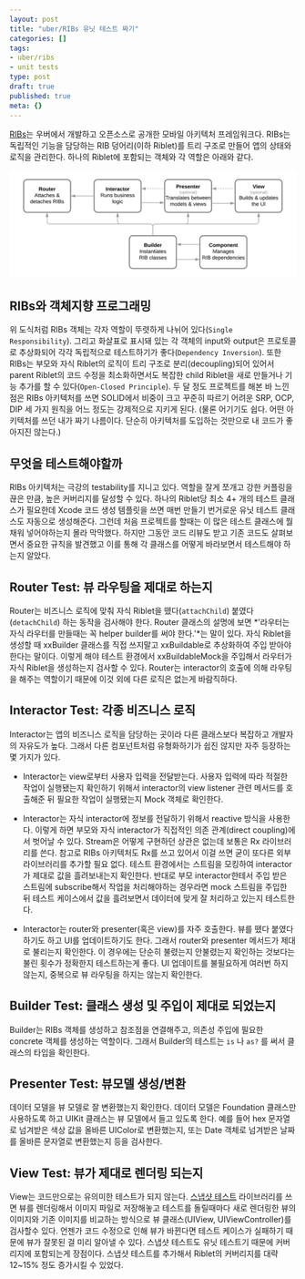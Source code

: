 ```yaml
---
layout: post
title: "uber/RIBs 유닛 테스트 짜기"
categories: []
tags:
- uber/ribs
- unit tests
type: post
draft: true
published: true
meta: {}
---
```


[RIBs](https://github.com/uber/RIBs)는 우버에서 개발하고 오픈소스로 공개한 모바일 아키텍처 프레임워크다. RIBs는 독립적인 기능을 담당하는 RIB 덩어리(이하 Riblet)를 트리 구조로 만들어 앱의 상태와 로직을 관리한다. 하나의 Riblet에 포함되는 객체와 각 역할은 아래와 같다.

<img src="/assets/posts/uber-ribs-diagram.png" />

## RIBs와 객체지향 프로그래밍

위 도식처럼 RIBs 객체는 각자 역할이 뚜렷하게 나뉘어 있다(`Single Responsibility`). 그리고 화살표로 표시돼 있는 각 객체의 input와 output은 프로토콜로 추상화되어 각각 독립적으로 테스트하기가 좋다(`Dependency Inversion`). 또한 RIBs는 부모와 자식 Riblet의 로직이 트리 구조로 분리(decoupling)되어 있어서 parent Riblet의 코드 수정을 최소화하면서도 복잡한 child Riblet을 새로 만들거나 기능 추가를 할 수 있다(`Open-Closed Principle`). 두 달 정도 프로젝트를 해본 바 느낀점은 RIBs 아키텍처를 쓰면 SOLID에서 비중이 크고 꾸준히 따르기 어려운 SRP, OCP, DIP 세 가지 원칙을 어느 정도는 강제적으로 지키게 된다. (물론 어기기도 쉽다. 어떤 아키텍처를 쓰던 내가 짜기 나름이다. 단순히 아키텍처를 도입하는 것만으로 내 코드가 좋아지진 않는다.)

## 무엇을 테스트해야할까

RIBs 아키텍처는 극강의 testability를 지니고 있다. 역할을 잘게 쪼개고 강한 커플링을 끊은 만큼, 높은 커버리지를 달성할 수 있다. 하나의 Riblet당 최소 4+ 개의 테스트 클래스가 필요한데 Xcode 코드 생성 템플릿을 쓰면 매번 만들기 번거로운 유닛 테스트 클래스도 자동으로 생성해준다. 그런데 처음 프로젝트를 할때는 이 많은 테스트 클래스에 뭘 채워 넣어야하는지 몰라 막막했다. 하지만 그동안 코드 리뷰도 받고 기존 코드도 살펴보면서 중요한 규칙을 발견했고 이를 통해 각 클래스를 어떻게 바라보면서 테스트해야 하는지 알았다.

## Router Test: 뷰 라우팅을 제대로 하는지

Router는 비즈니스 로직에 맞춰 자식 Riblet을 뗐다(`attachChild`) 붙였다(`detachChild`) 하는 동작을 검사해야 한다. Router 클래스의 설명에 보면 *'라우터는 자식 라우터를 만들때는 꼭 helper builder를 써야 한다.'*는 말이 있다. 자식 Riblet을 생성할 때 xxBuilder 클래스를 직접 쓰지말고 xxBuildable로 추상화하여 주입 받아야 한다는 말이다. 이렇게 해야 테스트 환경에서 xxBuildableMock을 주입해서 라우터가 자식 Riblet을 생성하는지 검사할 수 있다. Router는 interactor의 호출에 의해 라우팅을 해주는 역할이기 때문에 이것 외에 다른 로직은 없는게 바람직하다.

## Interactor Test: 각종 비즈니스 로직

Interactor는 앱의 비즈니스 로직을 담당하는 곳이라 다른 클래스보다 복잡하고 개발자의 자유도가 높다. 그래서 다른 컴포넌트처럼 유형화하기가 쉽진 않지만 자주 등장하는 몇 가지가 있다.

- Interactor는 view로부터 사용자 입력을 전달받는다. 사용자 입력에 따라 적절한 작업이 실행됐는지 확인하기 위해서 interactor의 view listener 관련 메서드를 호출해준 뒤 필요한 작업이 실행됐는지 Mock 객체로 확인한다.

- Interactor는 자식 interactor에 정보를 전달하기 위해서 reactive 방식을 사용한다. 이렇게 하면 부모와 자식 interactor가 직접적인 의존 관계(direct coupling)에서 벗어날 수 있다. Stream은 어떻게 구현하던 상관은 없는데 보통은 Rx 라이브러리를 쓴다. 참고로 RIBs 아키텍처도 Rx를 쓰고 있어서 이걸 쓰면 굳이 또다른 외부 라이브러리를 추가할 필요 없다. 테스트 환경에서는 스트림을 모킹하여 interactor가 제대로 값을 흘려보내는지 확인한다. 반대로 부모 interactor한테서 주입 받은 스트림에 subscribe해서 작업을 처리해야하는 경우라면 mock 스트림을 주입한 뒤 테스트 케이스에서 값을 흘려보면서 데이터에 맞게 잘 처리하고 있는지 테스트한다.

- Interactor는 router와 presenter(혹은 view)를 자주 호출한다. 뷰를 뗐다 붙였다 하기도 하고 UI를 업데이트하기도 한다. 그래서 router와 presenter 메서드가 제대로 불리는지 확인한다. 이 경우에는 단순히 불렸는지 안불렸는지 확인하는 것보다는 불린 횟수가 정확한지 테스트하는게 좋다. UI 업데이트를 불필요하게 여러번 하지 않는지, 중복으로 뷰 라우팅을 하지는 않는지 확인한다.

## Builder Test: 클래스 생성 및 주입이 제대로 되었는지

Builder는 RIBs 객체를 생성하고 참조점을 연결해주고, 의존성 주입에 필요한 concrete 객체를 생성하는 역할이다. 그래서 Builder의 테스트는 `is` 나 `as?` 를 써서 클래스의 타입을 확인한다.  

## Presenter Test: 뷰모델 생성/변환

데이터 모델을 뷰 모델로 잘 변환했는지 확인한다. 데이터 모델은 Foundation 클래스만 사용하도록 하고 UIKit 클래스는 뷰 모델에서 들고 있도록 한다. 예를 들어 hex 문자열로 넘겨받은 색상 값을 올바른 UIColor로 변환했는지, 또는 Date 객체로 넘겨받은 날짜를 올바른 문자열로 변환했는지 등을 검사한다. 

## View Test: 뷰가 제대로 렌더링 되는지

View는 코드만으로는 유의미한 테스트가 되지 않는다. [스냅샷 테스트](https://github.com/uber/ios-snapshot-test-case) 라이브러리를 쓰면 뷰를 렌더링해서 이미지 파일로 저장해놓고 테스트를 돌릴때마다 새로 렌더링한 뷰의 이미지와 기존 이미지를 비교하는 방식으로 뷰 클래스(UIView, UIViewController)를 검사할수 있다. 언젠가 코드 수정으로 인해 뷰가 바뀐다면 테스트 케이스가 실패하기 때문에 뷰가 잘못된 걸 미리 알아낼 수 있다. 스냅샷 테스트도 유닛 테스트기 때문에 커버리지에 포함되는게 장점이다. 스냅샷 테스트를 추가해서 Riblet의 커버리지를 대략 12~15% 정도 증가시킬 수 있었다. 
